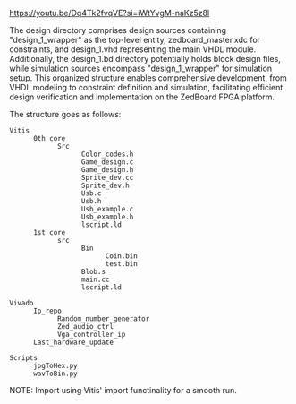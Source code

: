 https://youtu.be/Dq4Tk2fvqVE?si=iWtYvgM-naKz5z8l

The design directory comprises design sources containing "design_1_wrapper" as the top-level entity, zedboard_master.xdc for constraints, and design_1.vhd representing the main VHDL module. 
Additionally, the design_1.bd directory potentially holds block design files, while simulation sources encompass "design_1_wrapper" for simulation setup. 
This organized structure enables comprehensive development, from VHDL modeling to constraint definition and simulation, facilitating efficient design verification and implementation on the ZedBoard FPGA platform.

The structure goes as follows:
```
Vitis
      0th core
            Src
                  Color_codes.h
                  Game_design.c
                  Game_design.h
                  Sprite_dev.cc
                  Sprite_dev.h
                  Usb.c
                  Usb.h
                  Usb_example.c
                  Usb_example.h
                  lscript.ld
      1st core
            src
                  Bin
                        Coin.bin
                        test.bin
                  Blob.s
                  main.cc
                  lscript.ld

Vivado
      Ip_repo
            Random_number_generator
            Zed_audio_ctrl
            Vga_controller_ip
      Last_hardware_update
  
Scripts
      jpgToHex.py
      wavToBin.py

```
NOTE: Import using Vitis' import functinality for a smooth run.
